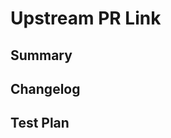 <!-- !!!!FILLING OUT THIS TEMPLATE COMPLETELY AND WITH GOOD QUALITY IS MANDATORY!!!! -->

<!-- Thanks for submitting a pull request! We appreciate you spending the time to work on these changes. Please provide enough information so that others can review your pull request. The three fields below are mandatory. -->

# Upstream PR Link
<!-- For the Expensify fork of React-Native, every PR should also be made to the upstream source of React-Native. Provide a link to that PR here. If there is no upstream PR, write a good and detailed explanation of why. -->

## Summary

<!-- Explain the **motivation** for making this change. What existing problem does the pull request solve? -->

## Changelog

<!-- Help reviewers and the release process by writing your own changelog entry.

Pick one each for the category and type tags:

[ANDROID|GENERAL|IOS|INTERNAL] [BREAKING|ADDED|CHANGED|DEPRECATED|REMOVED|FIXED|SECURITY] - Message

For more details, see:
https://reactnative.dev/contributing/changelogs-in-pull-requests
-->

## Test Plan

<!-- Demonstrate the code is solid. Example: The exact commands you ran and their output, screenshots / videos if the pull request changes the user interface. -->
